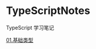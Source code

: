 # TypeScriptNotes

TypeScript 学习笔记

[01.基础类型](https://github.com/YaliixxG/TypeScriptNotes/blob/master/01.%E5%9F%BA%E7%A1%80%E7%B1%BB%E5%9E%8B.md)
